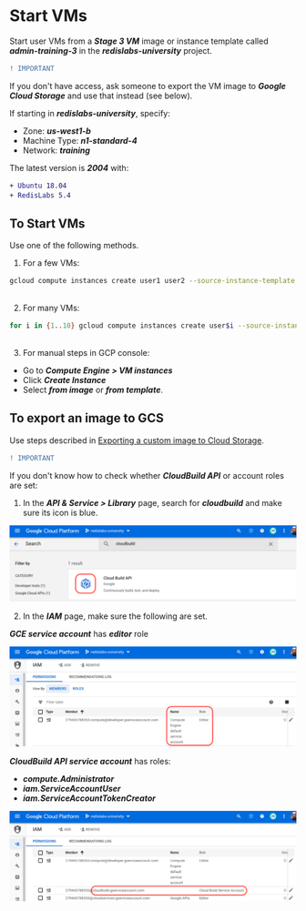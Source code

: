 # Start VMs

Start user VMs from a ***Stage 3 VM*** image or instance template called ***admin-training-3*** in the ***redislabs-university*** project.

```diff
! IMPORTANT
```
If you don't have access, ask someone to export the VM image to ***Google Cloud Storage*** and use that instead (see below).

If starting in ***redislabs-university***, specify:
- Zone: ***us-west1-b***
- Machine Type: ***n1-standard-4***
- Network: ***training***

The latest version is ***2004*** with:
```diff
+ Ubuntu 18.04
+ RedisLabs 5.4
```


## To Start VMs

Use one of the following methods.

1. For a few VMs:

```bash
gcloud compute instances create user1 user2 --source-instance-template admin-training-3 --zone=us-west1-b --labels=version=2004,redis=5-4
 
```

2. For many VMs:

```bash
for i in {1..10} gcloud compute instances create user$i --source-instance-template admin-training-3 --zone=us-west1-b
 
```

3. For manual steps in GCP console:
- Go to ***Compute Engine > VM instances***
- Click ***Create Instance***
- Select ***from image*** or ***from template***.


## To export an image to GCS

Use steps described in [Exporting a custom image to Cloud Storage](https://cloud.google.com/compute/docs/images/export-image).

```diff
! IMPORTANT
```

If you don't know how to check whether ***CloudBuild API*** or account roles are set:

1. In the ***API & Service > Library*** page, search for ***cloudbuild*** and make sure its icon is blue.

![](images/01-api-cloudbuild.png) 

2. In the ***IAM*** page, make sure the following are set.

***GCE service account*** has ***editor*** role

![](images/02-iam-gce-sa-with-editor-role.png)

***CloudBuild API service account*** has roles:
- ***compute.Administrator***
- ***iam.ServiceAccountUser***
- ***iam.ServiceAccountTokenCreator***

![](images/03-iam-cloudbuild-sa-roles.png)




